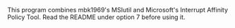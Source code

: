 This program combines mbk1969's MSIutil and Microsoft's Interrupt Affinity Policy Tool. Read the README under option 7 before using it.
